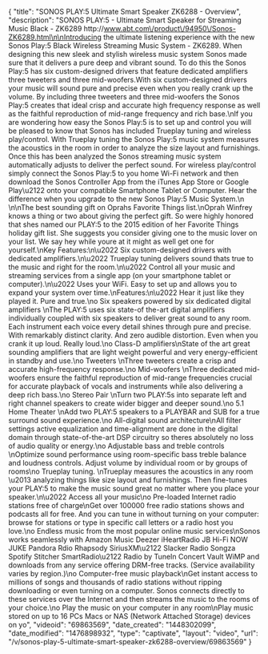 {
    "title": "SONOS PLAY:5 Ultimate Smart Speaker ZK6288 - Overview",
    "description": "SONOS PLAY:5 - Ultimate Smart Speaker for Streaming Music Black - ZK6289 http:\/\/www.abt.com\/product\/94950\/Sonos-ZK6289.html\n\nIntroducing the ultimate listening experience with the new Sonos Play:5 Black Wireless Streaming Music System - ZK6289. When designing this new sleek and stylish wireless music system Sonos made sure that it delivers a pure deep and vibrant sound. To do this the Sonos Play:5 has six custom-designed drivers that feature dedicated amplifiers three tweeters and three mid-woofers.With six custom-designed drivers your music will sound pure and precise even when you really crank up the volume. By including three tweeters and three mid-woofers the Sonos Play:5 creates that ideal crisp and accurate high frequency response as well as the faithful reproduction of mid-range frequency and rich base.\nIf you are wondering how easy the Sonos Play:5 is to set up and control you will be pleased to know that Sonos has included Trueplay tuning and wireless play\/control. With Trueplay tuning the Sonos Play:5 music system measures the acoustics in the room in order to analyze the size layout and furnishings. Once this has been analyzed the Sonos streaming music system automatically adjusts to deliver the perfect sound. For wireless play\/control simply connect the Sonos Play:5 to you home Wi-Fi network and then download the Sonos Controller App from the iTunes App Store or Google Play\u2122 onto your compatible Smartphone Tablet or Computer. Hear the difference when you upgrade to the new Sonos Play:5 Music System.\n \n\nThe best sounding gift on Oprahs Favorite Things list.\nOprah Winfrey knows a thing or two about giving the perfect gift. So were highly honored that shes named our PLAY:5 to the 2015 edition of her Favorite Things holiday gift list. She suggests you consider giving one to the music lover on your list. We say hey while youre at it might as well get one for yourself.\nKey Features:\n\u2022 Six custom-designed drivers with dedicated amplifiers.\n\u2022 Trueplay tuning delivers sound thats true to the music and right for the room.\n\u2022 Control all your music and streaming services from a single app (on your smartphone tablet or computer).\n\u2022 Uses your WiFi. Easy to set up and allows you to expand your system over time.\nFeatures:\n\u2022 Hear it just like they played it. Pure and true.\no Six speakers powered by six dedicated digital amplifiers \nThe PLAY:5 uses six state-of the-art digital amplifiers individually coupled with six speakers to deliver great sound to any room. Each instrument each voice every detail shines through pure and precise. With remarkably distinct clarity. And zero audible distortion. Even when you crank it up loud. Really loud.\no Class-D amplifiers\nState of the art great sounding amplifiers that are light weight powerful and very energy-efficient in standby and use.\no Tweeters \nThree tweeters create a crisp and accurate high-frequency response.\no Mid-woofers \nThree dedicated mid-woofers ensure the faithful reproduction of mid-range frequencies crucial for accurate playback of vocals and instruments while also delivering a deep rich bass.\no Stereo Pair \nTurn two PLAY:5s into separate left and right channel speakers to create wider bigger and deeper sound.\no 5.1 Home Theater \nAdd two PLAY:5 speakers to a PLAYBAR and SUB for a true surround sound experience.\no All-digital sound architecture\nAll filter settings active equalization and time-alignment are done in the digital domain through state-of-the-art DSP circuitry so theres absolutely no loss of audio quality or energy.\no Adjustable bass and treble controls \nOptimize sound performance using room-specific bass treble balance and loudness controls. Adjust volume by individual room or by groups of rooms\no Trueplay tuning. \nTrueplay measures the acoustics in any room \u2013 analyzing things like size layout and furnishings. Then fine-tunes your PLAY:5 to make the music sound great no matter where you place your speaker.\n\u2022 Access all your music\no Pre-loaded Internet radio stations free of charge\nGet over 100000 free radio stations shows and podcasts all for free. And you can tune in without turning on your computer: browse for stations or type in specific call letters or a radio host you love.\no Endless music from the most popular online music services\nSonos works seamlessly with Amazon Music Deezer iHeartRadio JB Hi-Fi NOW JUKE Pandora Rdio Rhapsody SiriusXM\u2122 Slacker Radio Songza Spotify Stitcher SmartRadio\u2122 Radio by TuneIn Concert Vault WiMP and downloads from any service offering DRM-free tracks. (Service availability varies by region.)\no Computer-free music playback\nGet instant access to millions of songs and thousands of radio stations without ripping downloading or even turning on a computer. Sonos connects directly to these services over the Internet and then streams the music to the rooms of your choice.\no Play the music on your computer in any room\nPlay music stored on up to 16 PCs Macs or NAS (Network Attached Storage) devices on yo",
    "videoid": "69863569",
    "date_created": "1448302099",
    "date_modified": "1476898932",
    "type": "captivate",
    "layout": "video",
    "url": "\/v\/sonos-play-5-ultimate-smart-speaker-zk6288-overview\/69863569"
}
